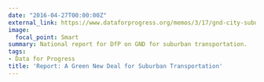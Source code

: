 ```yaml
---
date: "2016-04-27T00:00:00Z"
external_link: https://www.dataforprogress.org/memos/3/17/gnd-city-suburban-transportation
image:
  focal_point: Smart
summary: National report for DfP on GND for suburban transportation.
tags:
- Data for Progress
title: 'Report: A Green New Deal for Suburban Transportation'
---
```

